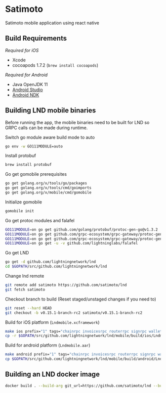 # Satimoto
Satimoto mobile application using react native


## Build Requirements

_Required for iOS_
* Xcode
* cocoapods 1.7.2 (`brew install cocoapods`)

_Required for Android_
* Java OpenJDK 11 
* [Android Studio](https://developer.android.com/studio)
* [Android NDK](https://developer.android.com/ndk/guides)


## Building LND mobile binaries
Before running the app, the mobile binaries need to be built for LND so GRPC calls can be made during runtime.

Switch go module aware build mode to auto
```bash
go env -w GO111MODULE=auto
```
Install protobuf
```bash
brew install protobuf
```
Go get gomobile prerequisites 
```bash
go get golang.org/x/tools/go/packages
go get golang.org/x/tools/cmd/goimports
go get golang.org/x/mobile/cmd/gomobile
```
Initialize gomobile
```bash
gomobile init
```
Go get protoc modules and falafel
```bash
GO111MODULE=on go get github.com/golang/protobuf/protoc-gen-go@v1.3.2
GO111MODULE=on go get github.com/grpc-ecosystem/grpc-gateway/protoc-gen-grpc-gateway@v1.14.3
GO111MODULE=on go get github.com/grpc-ecosystem/grpc-gateway/protoc-gen-swagger@v1.14.3
GO111MODULE=on go get -u -v github.com/lightninglabs/falafel
```
Go get LND
```bash
go get -d github.com/lightningnetwork/lnd
cd $GOPATH/src/github.com/lightningnetwork/lnd
```
Change lnd remote
```bash
git remote add satimoto https://github.com/satimoto/lnd
git fetch satimoto
```
Checkout branch to build (Reset staged/unstaged changes if you need to)
```bash
git reset --hard HEAD
git checkout -b v0.15.1-branch-rc2 satimoto/v0.15.1-branch-rc2
```
Build for iOS platform (`Lndmobile.xcframework`)
```bash
make ios prefix="1" tags="chainrpc invoicesrpc routerrpc signrpc walletrpc"
cp -r $GOPATH/src/github.com/lightningnetwork/lnd/mobile/build/ios/Lndmobile.xcframework <path/to>/react-mobile/ios/LndMobile
```
Build for android platform (`Lndmobile.aar`)
```bash
make android prefix="1" tags="chainrpc invoicesrpc routerrpc signrpc walletrpc"
cp $GOPATH/src/github.com/lightningnetwork/lnd/mobile/build/android/Lndmobile.aar <path/to>/react-mobile/android/Lndmobile
```

## Building an LND docker image
```bash
docker build . --build-arg git_url=https://github.com/satimoto/lnd --build-arg checkout=v0.15.1-branch-rc2 -t satimoto/lnd:v0.15.1-branch-rc2
```
